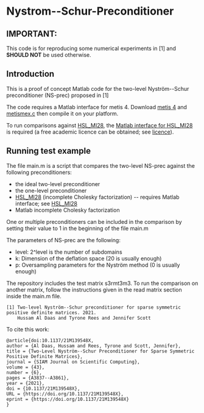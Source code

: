 # Nystrom--Schur-Preconditioner

## __IMPORTANT:__
This code is for reproducing some numerical experiments in [1] and __SHOULD NOT__ be used otherwise.

## Introduction
This is a proof of concept Matlab code for the two-level Nyström--Schur preconditioner (NS-prec) proposed in [1]

The code requires a Matlab interface for metis 4. Download [metis 4](http://glaros.dtc.umn.edu/gkhome/fetch/sw/metis/OLD/metis-4.0.3.tar.gz) and [metismex.c](https://www.cs.ubc.ca/~rbridson/download/metismex.c) then compile it on your platform.

To run comparisons against [HSL_MI28](https://www.hsl.rl.ac.uk/catalogue/hsl_mi28.html), the [Matlab interface for HSL_MI28](https://www.hsl.rl.ac.uk/catalogue/hsl_mi28.html) is required (a free academic licence can be obtained; see [licence](https://www.hsl.rl.ac.uk/download/HSL_MI28/2.2.2/)).

## Running test example
The file main.m is a script that compares the two-level NS-prec against the following preconditioners:
- the ideal two-level preconditioner
- the one-level preconditioner
- [HSL_MI28](https://www.hsl.rl.ac.uk/catalogue/hsl_mi28.html) (incomplete Cholesky factorization) -- requires Matlab interface; see [HSL_MI28](https://www.hsl.rl.ac.uk/catalogue/hsl_mi28.html)
- Matlab incomplete Cholesky factorization

One or multiple preconditioners can be included in the comparison by setting their value to 1 in the beginning of the file main.m

The parameters of NS-prec are the following:
- level: 2^level is the number of subdomains
- k: Dimension of the deflation space (20 is usually enough)
- p: Oversampling parameters for the Nyström method (0 is usually enough)

The repository includes the test matrix s3rmt3m3. To run the comparison on another matrix, follow the instructions given in the read matrix section inside the main.m file.

    [1] Two-level Nyström--Schur preconditioner for sparse symmetric positive definite matrices. 2021.
        Hussam Al Daas and Tyrone Rees and Jennifer Scott
    
 To cite this work:
 
    @article{doi:10.1137/21M139548X,
    author = {Al Daas, Hussam and Rees, Tyrone and Scott, Jennifer},
    title = {Two-Level Nyström--Schur Preconditioner for Sparse Symmetric Positive Definite Matrices},
    journal = {SIAM Journal on Scientific Computing},
    volume = {43},
    number = {6},
    pages = {A3837--A3861},
    year = {2021},
    doi = {10.1137/21M139548X},
    URL = {https://doi.org/10.1137/21M139548X},
    eprint = {https://doi.org/10.1137/21M139548X}
    }
